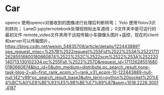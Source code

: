 # Car
opencv 使用opencv对接收到的图像进行处理后判断转弯；
Yolo 使用Yolov3识别转向；
LaneD jupyternotebook处理视频标出车道线；
0文件夹中是可运行的最初文件
remote_video文件夹用于远程传输小车摄像头图片+遥控，现在的client和server可以传输图片，
https://blog.csdn.net/weixin_54835709/article/details/122443889?ops_request_misc=%257B%2522request%255Fid%2522%253A%2522171126285516800180660874%2522%252C%2522scm%2522%253A%252220140713.130102334.pc%255Fall.%2522%257D&request_id=171126285516800180660874&biz_id=0&utm_medium=distribute.pc_search_result.none-task-blog-2~all~first_rank_ecpm_v1~rank_v31_ecpm-10-122443889-null-null.142^v99^pc_search_result_base3&utm_term=python%20socket%20%E4%BC%A0%E8%BE%93%E5%9B%BE%E7%89%87&spm=1018.2226.3001.4187
